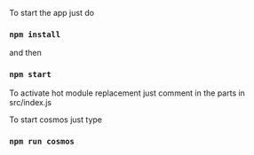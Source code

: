 To start the app just do

### `npm install`

and then

### `npm start`

To activate hot module replacement just comment in the parts in src/index.js

To start cosmos just type

### `npm run cosmos`
